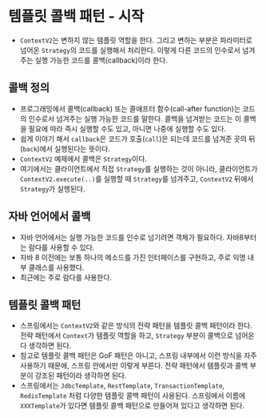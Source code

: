 # 템플릿 콜백 패턴 - 시작
- `ContextV2`는 변하지 않는 템플릿 역할을 한다. 그리고 변하는 부분은 파라미터로 넘어온 `Strategy`의
코드를 실행해서 처리한다. 이렇게 다른 코드의 인수로서 넘겨주는 실행 가능한 코드를 콜백(callback)이라 한다.

## 콜백 정의
- 프로그래밍에서 콜백(callback) 또는 콜애프터 함수(call-after function)는 코드의 인수로서
넘겨주는 실행 가능한 코드를 말한다. 콜백을 넘겨받는 코드는 이 콜백을 필요에 따라 즉시 실행할 수도 있고, 
아니면 나중에 실행할 수도 있다.
- 쉽게 이야기 해서 `callback`은 코드가 호출(`call`)은 되는데 코드를 넘겨준 곳의 뒤(`back`)에서
실행된다는 뜻이다.
- `ContextV2` 예제에서 콜백은 `Strategy`이다.
- 여기에서는 클라이언트에서 직접 `Strategy`를 실행하는 것이 아니라, 클라이언트가 `ContextV2.execute(..)`를
실행할 때 `Strategy`를 넘겨주고, `ContextV2` 뒤에서 `Strategy`가 실행된다.

## 자바 언어에서 콜백
- 자바 언어에서는 실행 가능한 코드를 인수로 넘기려면 객체가 필요하다. 자바8부터는 람다를 사용할 수 있다.
- 자바 8 이전에는 보통 하나의 메소드를 가진 인터페이스를 구현하고, 주로 익명 내부 클래스를 사용했다.
- 최근에는 주로 람다를 사용한다.

## 템플릿 콜백 패턴
- 스프링에서는 `ContextV2`와 같은 방식의 전략 패턴을 템플릿 콜백 패턴이라 한다. 전략 패턴에서
`Context`가 템플릿 역할을 하고, `Strategy` 부분이 콜백으로 넘어온다 생각하면 된다.
- 참고로 템플릿 콜백 패턴은 GoF 패턴은 아니고, 스프링 내부에서 이런 방식을 자주 사용하기 때문에,
스프링 안에서만 이렇게 부른다. 전략 패턴에서 템플릿과 콜백 부분이 강조된 패턴이라 생각하면 된다.
- 스프링에서는 `JdbcTemplate`, `RestTemplate`, `TransactionTemplate`, `RedisTemplate`
처럼 다양한 템플릿 콜백 패턴이 사용된다. 스프링에서 이름에 `XXXTemplate`가 있다면
템플릿 콜백 패턴으로 만들어져 있다고 생각하면 된다.